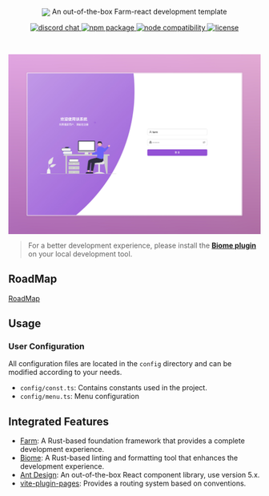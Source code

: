 <div align="center">

<!--   <h3>Farm-react Starter Template</h3> -->
  <p>
    <img src="./src/assets/logo.png" width="30" align="center" />
    An out-of-the-box Farm-react development template
  </p>
  <p align="center">
    <a href="https://discord.gg/mDErq9aFnF">
      <img src="https://img.shields.io/badge/chat-discord-blueviolet?style=flat&logo=discord&colorA=ffe3f5&colorB=711a5f" alt="discord chat" />
    </a>
    <a href="https://npmjs.com/package/@farmfe/core">
      <img src="https://img.shields.io/npm/v/@farmfe/core.svg?style=flat-square&colorA=ffe3f5&colorB=711a5f" alt="npm package">
    </a>
    <a href="https://nodejs.org/en/about/releases/">
      <img src="https://img.shields.io/node/v/@farmfe/core.svg?style=flat-square&colorA=ffe3f5&colorB=711a5f" alt="node compatibility">
    </a>
    <a href="https://github.com/farm-fe/farm/blob/main/LICENSE">
      <img src="https://img.shields.io/npm/l/@farmfe/core?style=flat-square&colorA=ffe3f5&colorB=711a5f" alt="license" />
    </a>
  </p>
  <br/>
</div>

  <p>
    <img src="https://github.com/jstors/assets/blob/main/home.jpeg" align="center" />
  </p>

> For a better development experience, please install the [**Biome plugin**](https://biomejs.dev/en/reference/vscode/) on your local development tool.
>
## RoadMap

[RoadMap](https://github.com/jstors/farm-react-template/issues/21)

## Usage

### User Configuration

All configuration files are located in the `config` directory and can be modified according to your needs.
- `config/const.ts`: Contains constants used in the project.
- `config/menu.ts`: Menu configuration

## Integrated Features
- [Farm](https://farm-fe.github.io/en/docs/quick-start): A Rust-based foundation framework that provides a complete development experience.
- [Biome](https://biomejs.dev/en/reference/configuration/#javascriptformatterjsxquotestyle): A Rust-based linting and formatting tool that enhances the development experience.
- [Ant Design](https://ant.design/components/overview-cn/): An out-of-the-box React component library, use version 5.x.
- [vite-plugin-pages](https://github.com/hannoeru/vite-plugin-pages?tab=readme-ov-file#react-1): Provides a routing system based on conventions.
